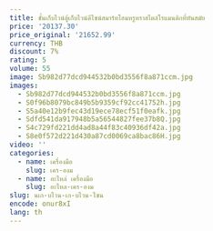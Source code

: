 ```yaml
---
title: ชั้นเก็บไวน์ตู้เก็บไวน์ดีไซน์สมาร์ทโฮมหรูหราสไตล์โรแมนติกที่ทันสมัย
price: '20137.30'
price_original: '21652.99'
currency: THB
discount: 7%
rating: 5
volume: 55
image: Sb982d77dcd944532b0bd3556f8a871ccm.jpg
images:
  - Sb982d77dcd944532b0bd3556f8a871ccm.jpg
  - S0f96b8079bc849b5b9359cf92cc41752h.jpg
  - S5a40e12b9fec43d19ece78ecf51f0eafk.jpg
  - Sdfd541da917948b5a56544827fee37b8Q.jpg
  - S4c729fd221dd4ad8a44f83c40936df42a.jpg
  - S8e0f572d221d430a87cd0069ca8bac86H.jpg
video: ''
categories:
  - name: เครื่องมือ
    slug: เคร-องม
  - name: อะไหล่ เครื่องมือ
    slug: อะไหล-เคร-องม
slug: นเก-บไวน-เก-บไวน-ไซน
encode: onur8xI
lang: th
---
```

  